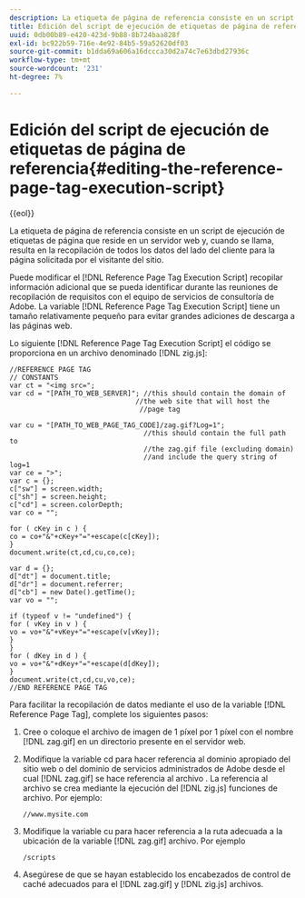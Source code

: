 ```yaml
---
description: La etiqueta de página de referencia consiste en un script de ejecución de etiquetas de página que reside en un servidor web y, cuando se llama, resulta en la recopilación de todos los datos del lado del cliente para la página solicitada por el visitante del sitio.
title: Edición del script de ejecución de etiquetas de página de referencia
uuid: 0db00b89-e420-423d-9b88-8b724baa828f
exl-id: bc922b59-716e-4e92-84b5-59a52620df03
source-git-commit: b1dda69a606a16dccca30d2a74c7e63dbd27936c
workflow-type: tm+mt
source-wordcount: '231'
ht-degree: 7%

---
```


# Edición del script de ejecución de etiquetas de página de referencia{#editing-the-reference-page-tag-execution-script}

{{eol}}

La etiqueta de página de referencia consiste en un script de ejecución de etiquetas de página que reside en un servidor web y, cuando se llama, resulta en la recopilación de todos los datos del lado del cliente para la página solicitada por el visitante del sitio.

Puede modificar el [!DNL Reference Page Tag Execution Script] recopilar información adicional que se pueda identificar durante las reuniones de recopilación de requisitos con el equipo de servicios de consultoría de Adobe. La variable [!DNL Reference Page Tag Execution Script] tiene un tamaño relativamente pequeño para evitar grandes adiciones de descarga a las páginas web.

Lo siguiente [!DNL Reference Page Tag Execution Script] el código se proporciona en un archivo denominado [!DNL zig.js]:

```
//REFERENCE PAGE TAG 
// CONSTANTS 
var ct = "<img src="; 
var cd = "[PATH_TO_WEB_SERVER]"; //this should contain the domain of 
                               //the web site that will host the 
                                //page tag 
 
var cu = "[PATH_TO_WEB_PAGE_TAG_CODE]/zag.gif?Log=1";  
                                 //this should contain the full path to 
                                 //the zag.gif file (excluding domain) 
                                 //and include the query string of log=1 
var ce = ">"; 
var c = {}; 
c["sw"] = screen.width; 
c["sh"] = screen.height; 
c["cd"] = screen.colorDepth; 
var co = ""; 
 
for ( cKey in c ) { 
co = co+"&"+cKey+"="+escape(c[cKey]); 
} 
document.write(ct,cd,cu,co,ce); 
 
var d = {}; 
d["dt"] = document.title; 
d["dr"] = document.referrer; 
d["cb"] = new Date().getTime(); 
var vo = ""; 
 
if (typeof v != "undefined") { 
for ( vKey in v ) { 
vo = vo+"&"+vKey+"="+escape(v[vKey]); 
} 
} 
for ( dKey in d ) { 
vo = vo+"&"+dKey+"="+escape(d[dKey]); 
} 
document.write(ct,cd,cu,vo,ce); 
//END REFERENCE PAGE TAG 
```

Para facilitar la recopilación de datos mediante el uso de la variable [!DNL Reference Page Tag], complete los siguientes pasos:

1. Cree o coloque el archivo de imagen de 1 píxel por 1 píxel con el nombre [!DNL zag.gif] en un directorio presente en el servidor web.
1. Modifique la variable cd para hacer referencia al dominio apropiado del sitio web o del dominio de servicios administrados de Adobe desde el cual [!DNL zag.gif] se hace referencia al archivo . La referencia al archivo se crea mediante la ejecución del [!DNL zig.js] funciones de archivo. Por ejemplo:

   ```
   //www.mysite.com
   ```

1. Modifique la variable cu para hacer referencia a la ruta adecuada a la ubicación de la variable [!DNL zag.gif] archivo. Por ejemplo

   ```
   /scripts
   ```

1. Asegúrese de que se hayan establecido los encabezados de control de caché adecuados para el [!DNL zag.gif] y [!DNL zig.js] archivos.
